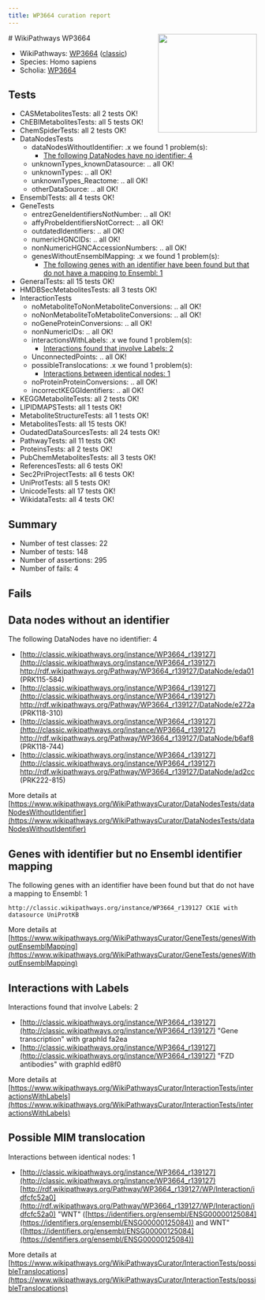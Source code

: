 ```yaml
---
title: WP3664 curation report
---
```


<img style="float: right; width: 200px" src="https://upload.wikimedia.org/wikipedia/commons/thumb/8/83/Wplogo_with_text_500.png/640px-Wplogo_with_text_500.png" />
# WikiPathways WP3664

* WikiPathways: [WP3664](https://wikipathways.org/pathways/WP3664) ([classic](https://classic.wikipathways.org/instance/WP3664))
* Species: Homo sapiens
* Scholia: [WP3664](https://scholia.toolforge.org/wikipathways/WP3664)
## Tests
* CASMetabolitesTests: all 2 tests OK!
* ChEBIMetabolitesTests: all 5 tests OK!
* ChemSpiderTests: all 2 tests OK!
* DataNodesTests
    * dataNodesWithoutIdentifier: .x we found 1 problem(s):
        * [The following DataNodes have no identifier: 4](#d2d32fa3)
    * unknownTypes_knownDatasource: .. all OK!
    * unknownTypes: .. all OK!
    * unknownTypes_Reactome: .. all OK!
    * otherDataSource: .. all OK!
* EnsemblTests: all 4 tests OK!
* GeneTests
    * entrezGeneIdentifiersNotNumber: .. all OK!
    * affyProbeIdentifiersNotCorrect: .. all OK!
    * outdatedIdentifiers: .. all OK!
    * numericHGNCIDs: .. all OK!
    * nonNumericHGNCAccessionNumbers: .. all OK!
    * genesWithoutEnsemblMapping: .x we found 1 problem(s):
        * [The following genes with an identifier have been found but that do not have a mapping to Ensembl: 1](#40286d83)
* GeneralTests: all 15 tests OK!
* HMDBSecMetabolitesTests: all 3 tests OK!
* InteractionTests
    * noMetaboliteToNonMetaboliteConversions: .. all OK!
    * noNonMetaboliteToMetaboliteConversions: .. all OK!
    * noGeneProteinConversions: .. all OK!
    * nonNumericIDs: .. all OK!
    * interactionsWithLabels: .x we found 1 problem(s):
        * [Interactions found that involve Labels: 2](#630d2679)
    * UnconnectedPoints: .. all OK!
    * possibleTranslocations: .x we found 1 problem(s):
        * [Interactions between identical nodes: 1](#1c118206)
    * noProteinProteinConversions: .. all OK!
    * incorrectKEGGIdentifiers: .. all OK!
* KEGGMetaboliteTests: all 2 tests OK!
* LIPIDMAPSTests: all 1 tests OK!
* MetaboliteStructureTests: all 1 tests OK!
* MetabolitesTests: all 15 tests OK!
* OudatedDataSourcesTests: all 24 tests OK!
* PathwayTests: all 11 tests OK!
* ProteinsTests: all 2 tests OK!
* PubChemMetabolitesTests: all 3 tests OK!
* ReferencesTests: all 6 tests OK!
* Sec2PriProjectTests: all 6 tests OK!
* UniProtTests: all 5 tests OK!
* UnicodeTests: all 17 tests OK!
* WikidataTests: all 4 tests OK!


## Summary

* Number of test classes: 22
* Number of tests: 148
* Number of assertions: 295
* Number of fails: 4

## Fails

<a name="d2d32fa3" />

## Data nodes without an identifier

The following DataNodes have no identifier: 4

* [http://classic.wikipathways.org/instance/WP3664_r139127](http://classic.wikipathways.org/instance/WP3664_r139127) http://rdf.wikipathways.org/Pathway/WP3664_r139127/DataNode/eda01 (PRK115-584)
* [http://classic.wikipathways.org/instance/WP3664_r139127](http://classic.wikipathways.org/instance/WP3664_r139127) http://rdf.wikipathways.org/Pathway/WP3664_r139127/DataNode/e272a (PRK118-310)
* [http://classic.wikipathways.org/instance/WP3664_r139127](http://classic.wikipathways.org/instance/WP3664_r139127) http://rdf.wikipathways.org/Pathway/WP3664_r139127/DataNode/b6af8 (PRK118-744)
* [http://classic.wikipathways.org/instance/WP3664_r139127](http://classic.wikipathways.org/instance/WP3664_r139127) http://rdf.wikipathways.org/Pathway/WP3664_r139127/DataNode/ad2cc (PRK222-815)


More details at [https://www.wikipathways.org/WikiPathwaysCurator/DataNodesTests/dataNodesWithoutIdentifier](https://www.wikipathways.org/WikiPathwaysCurator/DataNodesTests/dataNodesWithoutIdentifier)

<a name="40286d83" />

## Genes with identifier but no Ensembl identifier mapping

The following genes with an identifier have been found but that do not have a mapping to Ensembl: 1
```
http://classic.wikipathways.org/instance/WP3664_r139127 CK1E with datasource UniProtKB
```

More details at [https://www.wikipathways.org/WikiPathwaysCurator/GeneTests/genesWithoutEnsemblMapping](https://www.wikipathways.org/WikiPathwaysCurator/GeneTests/genesWithoutEnsemblMapping)

<a name="630d2679" />

## Interactions with Labels

Interactions found that involve Labels: 2

* [http://classic.wikipathways.org/instance/WP3664_r139127](http://classic.wikipathways.org/instance/WP3664_r139127) "Gene transcription" with graphId fa2ea
* [http://classic.wikipathways.org/instance/WP3664_r139127](http://classic.wikipathways.org/instance/WP3664_r139127) "FZD antibodies" with graphId ed8f0


More details at [https://www.wikipathways.org/WikiPathwaysCurator/InteractionTests/interactionsWithLabels](https://www.wikipathways.org/WikiPathwaysCurator/InteractionTests/interactionsWithLabels)

<a name="1c118206" />

## Possible MIM translocation

Interactions between identical nodes: 1

* [http://classic.wikipathways.org/instance/WP3664_r139127](http://classic.wikipathways.org/instance/WP3664_r139127) [http://rdf.wikipathways.org/Pathway/WP3664_r139127/WP/Interaction/idfcfc52a0](http://rdf.wikipathways.org/Pathway/WP3664_r139127/WP/Interaction/idfcfc52a0) "WNT" ([https://identifiers.org/ensembl/ENSG00000125084](https://identifiers.org/ensembl/ENSG00000125084)) and 
WNT" ([https://identifiers.org/ensembl/ENSG00000125084](https://identifiers.org/ensembl/ENSG00000125084))


More details at [https://www.wikipathways.org/WikiPathwaysCurator/InteractionTests/possibleTranslocations](https://www.wikipathways.org/WikiPathwaysCurator/InteractionTests/possibleTranslocations)

